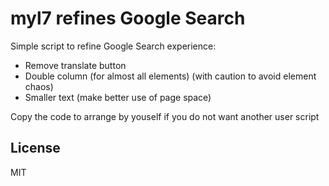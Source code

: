 # myl7 refines Google Search

Simple script to refine Google Search experience:

- Remove translate button
- Double column (for almost all elements) (with caution to avoid element chaos)
- Smaller text (make better use of page space)

Copy the code to arrange by youself if you do not want another user script

## License

MIT
